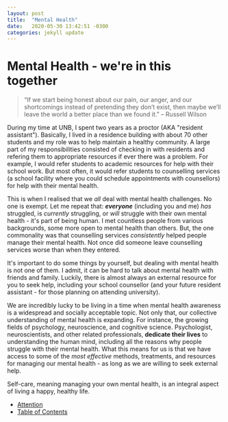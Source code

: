 ```yaml
---
layout: post
title:  "Mental Health"
date:   2020-05-30 13:42:51 -0300
categories: jekyll update
---
```

# Mental Health - we're in this together
> “If we start being honest about our pain, our anger, and our shortcomings instead of pretending they don’t exist, then maybe we’ll leave the world a better place than we found it.” – Russell Wilson

During my time at UNB, I spent two years as a proctor (AKA "resident assistant"). Basically, I lived in a residence building with about 70 other students and my role was to help maintain a healthy community. A large part of my responsibilities consisted of checking in with residents and refering them to appropriate resources if ever there was a problem. For example, I would refer students to academic resources for help with their school work. But most often, it would refer students to counselling services (a school facility where you could schedule appointments with counsellors) for help with their mental health. 

This is when I realised that we *all* deal with mental health challenges. No one is exempt. Let me repeat that: ***everyone*** (including you and me) *has* struggled, is *currently* struggling, or *will* struggle with their own mental health - it's part of being human. I met countless people from various backgrounds, some more open to mental health than others. But, the one commonality was that counselling services *consistently* helped people manage their mental health. Not once did someone leave counselling services worse than when they entered.

It's important to do some things by yourself, but dealing with mental health is not one of them. I admit, it can be hard to talk about mental health with friends and family. Luckily, there is almost always an external resource for you to seek help, including your school counsellor (and your future resident assistant - for those planning on attending university).

We are incredibly lucky to be living in a time when mental health awareness is a widespread and socially acceptable topic. Not only that, our collective understanding of mental health is expanding. For instance, the growing fields of psychology, neuroscience, and cognitive science. Psychologist, neuroscientists, and other related professionals, **dedicate their lives** to understanding the human mind, including all the reasons why people struggle with their mental health. What this means for us is that we have access to some of the *most effective* methods, treatments, and resources for managing our mental health - as long as we are willing to seek external help.

Self-care, meaning managing your own mental health, is an integral aspect of living a happy, healthy life.

- [Attention](https://wfinck97.github.io/welcome/jekyll/update/2020/05/30/Attention.html)
- [Table of Contents](https://wfinck97.github.io/welcome/jekyll/update/2020/05/30/PSS-intro.html)